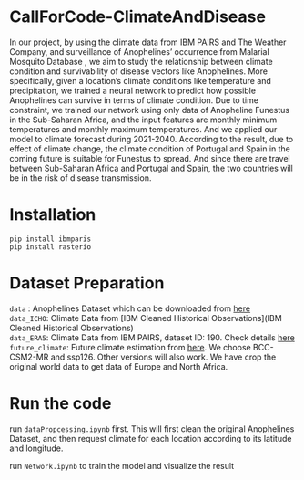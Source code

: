 # CallForCode-ClimateAndDisease

In our project, by using the climate data from IBM PAIRS and The Weather Company, and surveillance of Anophelines’ occurrence from Malarial Mosquito Database , we aim to study the relationship between climate condition and survivability of disease vectors like Anophelines. More specifically, given a location’s climate conditions like temperature and precipitation, we trained a neural network to predict how possible Anophelines can survive in terms of climate condition. Due to time constraint, we trained our network using only data of Anopheline Funestus in the Sub-Saharan Africa, and the input features are monthly minimum temperatures and monthly maximum temperatures. And we applied our model to climate forecast during 2021-2040. According to the result, due to effect of climate change, the climate condition of Portugal and Spain in the coming future is suitable for Funestus to spread. And since there are travel between Sub-Saharan Africa and Portugal and Spain, the two countries will be in the risk of disease transmission.

# Installation
```pip install ibmparis```<br/>
```pip install rasterio```<br/>

# Dataset Preparation
```data``` : Anophelines Dataset which can be downloaded from [here](https://www.kaggle.com/jboysen/malaria-mosquito) <br/>
```data_ICHO```: Climate Data from [IBM Cleaned Historical Observations](IBM Cleaned Historical Observations)  <br/>
```data_ERA5```: Climate Data from IBM PAIRS, dataset ID: 190. Check details [here](https://github.com/academic-initiative/research-challenge-2021/blob/main/jupyter-platform/EIS%20DataSet%20Report%20July%202021.pdf) <br/>
```future_climate```: Future climate estimation from [here](https://worldclim.org/data/cmip6/cmip6_clim2.5m.html). We choose BCC-CSM2-MR and ssp126. Other versions will also work. We have crop the original world data to get data of Europe and North Africa.

# Run the code

run ```dataPropcessing.ipynb``` first. This will first clean the original Anophelines Dataset, and then request climate for each location according to its latitude and longitude.<br/>

run ```Network.ipynb``` to train the model and visualize the result <br/>
